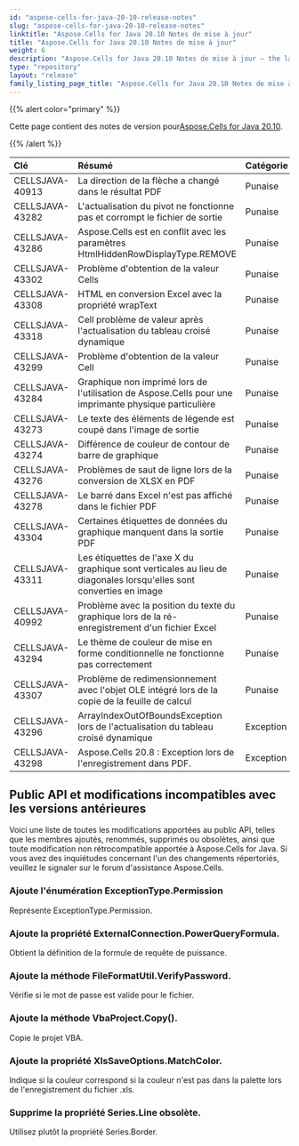 ```yaml
---
id: "aspose-cells-for-java-20-10-release-notes"
slug: "aspose-cells-for-java-20-10-release-notes"
linktitle: "Aspose.Cells for Java 20.10 Notes de mise à jour"
title: "Aspose.Cells for Java 20.10 Notes de mise à jour"
weight: 6
description: "Aspose.Cells for Java 20.10 Notes de mise à jour – the latest updates and fixes."
type: "repository"
layout: "release"
family_listing_page_title: "Aspose.Cells for Java 20.10 Notes de mise à jour"
---
```

{{% alert color="primary" %}}

 Cette page contient des notes de version pour[Aspose.Cells for Java 20.10](https://releases.aspose.com/cells/java/new-releases/aspose.cells-for-java-20.10/).

{{% /alert %}}

|**Clé**|**Résumé**|**Catégorie**|
|:- |:- |:- |
|CELLSJAVA-40913|La direction de la flèche a changé dans le résultat PDF|Punaise|
|CELLSJAVA-43282|L'actualisation du pivot ne fonctionne pas et corrompt le fichier de sortie|Punaise|
|CELLSJAVA-43286|Aspose.Cells est en conflit avec les paramètres HtmlHiddenRowDisplayType.REMOVE|Punaise|
|CELLSJAVA-43302|Problème d'obtention de la valeur Cells|Punaise|
|CELLSJAVA-43308|HTML en conversion Excel avec la propriété wrapText|Punaise|
|CELLSJAVA-43318|Cell problème de valeur après l'actualisation du tableau croisé dynamique|Punaise|
|CELLSJAVA-43299|Problème d'obtention de la valeur Cell|Punaise|
|CELLSJAVA-43284|Graphique non imprimé lors de l'utilisation de Aspose.Cells pour une imprimante physique particulière|Punaise|
|CELLSJAVA-43273|Le texte des éléments de légende est coupé dans l'image de sortie|Punaise|
|CELLSJAVA-43274|Différence de couleur de contour de barre de graphique|Punaise|
|CELLSJAVA-43276|Problèmes de saut de ligne lors de la conversion de XLSX en PDF|Punaise|
|CELLSJAVA-43278|Le barré dans Excel n'est pas affiché dans le fichier PDF|Punaise|
|CELLSJAVA-43304|Certaines étiquettes de données du graphique manquent dans la sortie PDF|Punaise|
|CELLSJAVA-43311|Les étiquettes de l'axe X du graphique sont verticales au lieu de diagonales lorsqu'elles sont converties en image|Punaise|
|CELLSJAVA-40992|Problème avec la position du texte du graphique lors de la ré-enregistrement d'un fichier Excel|Punaise|
|CELLSJAVA-43294|Le thème de couleur de mise en forme conditionnelle ne fonctionne pas correctement|Punaise|
|CELLSJAVA-43307|Problème de redimensionnement avec l'objet OLE intégré lors de la copie de la feuille de calcul|Punaise|
|CELLSJAVA-43296|ArrayIndexOutOfBoundsException lors de l'actualisation du tableau croisé dynamique|Exception|
|CELLSJAVA-43298|Aspose.Cells 20.8 : Exception lors de l'enregistrement dans PDF.|Exception|

## **Public API et modifications incompatibles avec les versions antérieures**

Voici une liste de toutes les modifications apportées au public API, telles que les membres ajoutés, renommés, supprimés ou obsolètes, ainsi que toute modification non rétrocompatible apportée à Aspose.Cells for Java. Si vous avez des inquiétudes concernant l'un des changements répertoriés, veuillez le signaler sur le forum d'assistance Aspose.Cells.

### **Ajoute l'énumération ExceptionType.Permission**

Représente ExceptionType.Permission.

### **Ajoute la propriété ExternalConnection.PowerQueryFormula.**

Obtient la définition de la formule de requête de puissance.

### **Ajoute la méthode FileFormatUtil.VerifyPassword.**

Vérifie si le mot de passe est valide pour le fichier.

### **Ajoute la méthode VbaProject.Copy().**

Copie le projet VBA.

### **Ajoute la propriété XlsSaveOptions.MatchColor.**

Indique si la couleur correspond si la couleur n'est pas dans la palette lors de l'enregistrement du fichier .xls.

### **Supprime la propriété Series.Line obsolète.**

Utilisez plutôt la propriété Series.Border.
